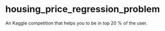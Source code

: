 # housing_price_regression_problem
An Kaggle competition that helps you to be in top 20 % of the user. 
